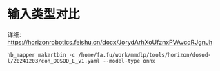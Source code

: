 # 输入类型对比
详细: https://horizonrobotics.feishu.cn/docx/JorydArhXoUfznxPVAvcqRJgnJh

```
hb_mapper makertbin -c /home/fa.fu/work/mmdlp/tools/horizon/dosod-l/20241203/con_DOSOD_L_v1.yaml --model-type onnx


```